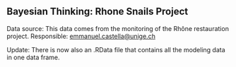 ## Bayesian Thinking: Rhone Snails Project

Data source: This data comes from the monitoring of the Rhône restauration project. Responsible: emmanuel.castella@unige.ch

Update: There is now also an .RData file that contains all the modeling data in one data frame.